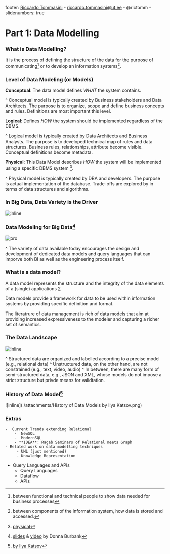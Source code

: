 footer:  [Riccardo Tommasini](http://rictomm.me) - riccardo.tommasini@ut.ee - @rictomm - 
slidenumbers: true
<!-- : #course, #topic, #LTAT.02.007 -->

# Part 1: Data Modelling

### What is Data Modelling?

It is the process of defining the structure of the data for the purpose of communicating[^1] or to develop an information systems[^2].

[^1]: between functional and technical people to show data needed for business processes

[^2]: between components of the information system, how data is stored and accessed.

### Level of Data Modeling (or Models)

**Conceptual**: The data model defines *WHAT* the system contains.

^ Conceptual model is typically created by Business stakeholders and Data Architects. The purpose is to organize, scope and define business concepts and rules. Definitions are most important this level.

**Logical**: Defines *HOW* the system should be implemented regardless of the DBMS. 

^ Logical model is typically created by Data Architects and Business Analysts. The purpose is to developed technical map of rules and data structures. Business rules, relationships, attribute become visible. Conceptual definitions become metadata.

**Physical**: This Data Model describes *HOW* the system will be implemented using a specific DBMS system [^3].

^ Physical model is typically created by DBA and developers. The purpose is actual implementation of the database. Trade-offs are explored by in terms of data structures and algorithms.

[^3]: [physical](https://www.databass.dev/)

### In Big Data, Data Variety is the Driver

![inline](https://upload.wikimedia.org/wikipedia/commons/6/6d/Data_types_-_en.svg) 

### Data Modeling for Big Data[^4]
![oro](https://image.slidesharecdn.com/datamodelingbigdatadataversityaugust2016-160830052651/95/data-modeling-for-big-data-25-1024.jpg?cb=1472534835)

[^4]: [slides](https://www.slideshare.net/Dataversity/data-modeling-for-big-data) & [video](https://www.dataversity.net/ldm-webinar-data-modeling-big-data/) by Donna Burbank

^ The variety of data available today encourages the design and development of dedicated data models and query languages that can imporve both BI as well as the engineering process itself.

###  What is a data model? 

A data model represents the structure and the integrity of the data elements of a (single) applications [2](x-bdsk://DBLP:journals/sigmod/SpynsMJ02) 

Data models provide a framework for data to be used within information systems by providing specific definition and format.

The literatrure of data management is rich of data models that aim at providing increased expressiveness to the modeler and capturing a richer set of semantics.

### The Data Landscape 

![inline](./attachments/m2_structure.png)

^ Structured data are organized and labelled according to a precise model (e.g., relational data)
^ Unstructured data, on the other hand, are not constrained (e.g., text, video, audio)
^ In between, there are many form of semi-structured data, e.g., JSON and XML, whose models do not impose a strict structure but privde means for validtation. 

### History of Data Model[^5]

![inline](./attachments/History of Data Models by Ilya Katsov.png)

[^5]: [by Ilya Katsov](https://highlyscalable.wordpress.com/2012/03/01/nosql-data-modeling-techniques/)



### Extras

	-  Current Trends extending Relational	
		-  NewSQL
		-  ModernSQL
		- **IDEA**: Ragab Seminars of Relational meets Graph
    - Related work on data modelling techniques
		 - UML (just mentioned)
		 - Knowledge Representation
- Query Languages and APIs
	- Query Languages
	- Dataflow
	- APIs
